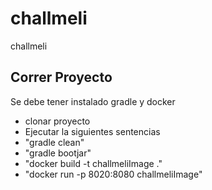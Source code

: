# challmeli
 challmeli

## Correr Proyecto

Se debe tener instalado gradle y docker 

- clonar proyecto
- Ejecutar la siguientes sentencias 
- "gradle clean"
- "gradle bootjar"
- "docker build -t challmeliImage ."
- "docker run -p 8020:8080 challmeliImage"
